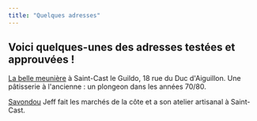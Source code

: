 ```yaml
---
title: "Quelques adresses"
---
```

## Voici quelques-unes des adresses testées et approuvées !

[La belle meunière](https://www.tripadvisor.fr/ShowUserReviews-g666785-d2215574-r451495819-La_Belle_Meuniere-Saint_Cast_le_Guildo_Cotes_d_Armor_Brittany.html) à Saint-Cast le Guildo, 18 rue du Duc d'Aiguillon. Une pâtisserie à l'ancienne : un plongeon dans les années 70/80.

[Savondou](https://savondou.fr/boutique/) Jeff fait les marchés de la côte et a son atelier artisanal à Saint-Cast. 